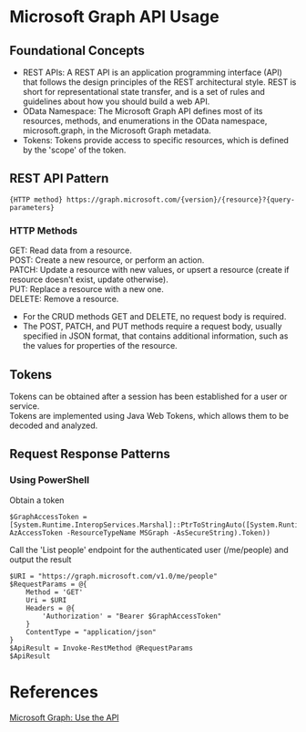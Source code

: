 # Microsoft Graph API Usage
## Foundational Concepts
- REST APIs: A REST API is an application programming interface (API) that follows the design principles of the REST architectural style. REST is short for representational state transfer, and is a set of rules and guidelines about how you should build a web API.
- OData Namespace: The Microsoft Graph API defines most of its resources, methods, and enumerations in the OData namespace, microsoft.graph, in the Microsoft Graph metadata. 
- Tokens: Tokens provide access to specific resources, which is defined by the 'scope' of the token.

## REST API Pattern
```
{HTTP method} https://graph.microsoft.com/{version}/{resource}?{query-parameters}
```
### HTTP Methods
GET: Read data from a resource.  
POST: Create a new resource, or perform an action.  
PATCH: Update a resource with new values, or upsert a resource (create if resource doesn't exist, update otherwise).  
PUT: Replace a resource with a new one.  
DELETE: Remove a resource.

- For the CRUD methods GET and DELETE, no request body is required.
- The POST, PATCH, and PUT methods require a request body, usually specified in JSON format, that contains additional information, such as the values for properties of the resource.

## Tokens
Tokens can be obtained after a session has been established for a user or service.  
Tokens are implemented using Java Web Tokens, which allows them to be decoded and analyzed.

## Request Response Patterns
### Using PowerShell
Obtain a token
```
$GraphAccessToken = [System.Runtime.InteropServices.Marshal]::PtrToStringAuto([System.Runtime.InteropServices.Marshal]::SecureStringToBSTR((Get-AzAccessToken -ResourceTypeName MSGraph -AsSecureString).Token))
```

Call the 'List people' endpoint for the authenticated user (/me/people) and output the result
```
$URI = "https://graph.microsoft.com/v1.0/me/people"
$RequestParams = @{
	Method = 'GET'
	Uri = $URI
	Headers = @{
		'Authorization' = "Bearer $GraphAccessToken" 
	}
	ContentType = "application/json"
}
$ApiResult = Invoke-RestMethod @RequestParams
$ApiResult
```

# References
[Microsoft Graph: Use the API](https://learn.microsoft.com/en-us/graph/use-the-api)
